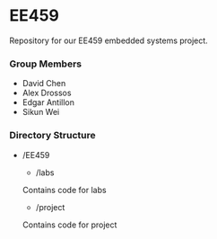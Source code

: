 # EE459
Repository for our EE459 embedded systems project. 

### Group Members
* David Chen 
* Alex Drossos
* Edgar Antillon
* Sikun Wei

### Directory Structure
* /EE459
    * /labs
    
    Contains code for labs
    * /project
    
    Contains code for project
